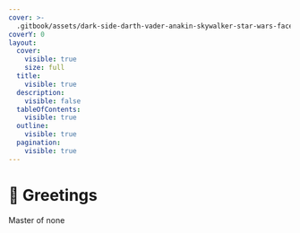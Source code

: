 ```yaml
---
cover: >-
  .gitbook/assets/dark-side-darth-vader-anakin-skywalker-star-wars-facebook-cover.jpg
coverY: 0
layout:
  cover:
    visible: true
    size: full
  title:
    visible: true
  description:
    visible: false
  tableOfContents:
    visible: true
  outline:
    visible: true
  pagination:
    visible: true
---
```


# 🤝 Greetings

Master of none
